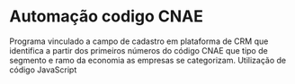 # Automação codigo CNAE
Programa vinculado a campo de cadastro em plataforma de CRM que identifica a partir dos primeiros números do código CNAE que tipo de segmento e ramo da economia as empresas se categorizam. Utilização de código JavaScript 
